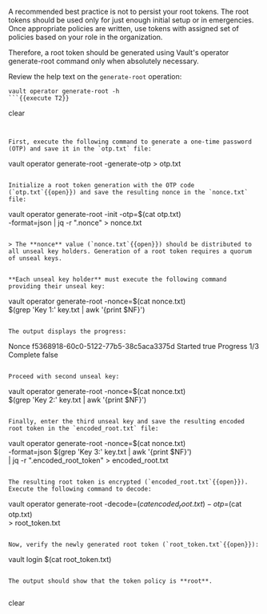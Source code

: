 A recommended best practice is not to persist your root tokens. The root tokens should be used only for just enough initial setup or in emergencies. Once appropriate policies are written, use tokens with assigned set of policies based on your role in the organization.

Therefore, a root token should be generated using Vault's operator generate-root command only when absolutely necessary.

Review the help text on the `generate-root` operation:

```
vault operator generate-root -h
```{{execute T2}}

```
clear
```{{execute T2}}


First, execute the following command to generate a one-time password (OTP) and save it in the `otp.txt` file:

```
vault operator generate-root -generate-otp > otp.txt
```{{execute T2}}

Initialize a root token generation with the OTP code (`otp.txt`{{open}}) and save the resulting nonce in the `nonce.txt` file:

```
vault operator generate-root -init -otp=$(cat otp.txt) \
    -format=json | jq -r ".nonce" > nonce.txt
```{{execute T2}}

> The **nonce** value (`nonce.txt`{{open}}) should be distributed to all unseal key holders. Generation of a root token requires a quorum of unseal keys.


**Each unseal key holder** must execute the following command providing their unseal key:

```
vault operator generate-root -nonce=$(cat nonce.txt) \
    $(grep 'Key 1:' key.txt | awk '{print $NF}')
```{{execute T2}}

The output displays the progress:

```
Nonce       f5368918-60c0-5122-77b5-38c5aca3375d
Started     true
Progress    1/3
Complete    false
```

Proceed with second unseal key:

```
vault operator generate-root -nonce=$(cat nonce.txt) \
    $(grep 'Key 2:' key.txt | awk '{print $NF}')
```{{execute T2}}

Finally, enter the third unseal key and save the resulting encoded root token in the `encoded_root.txt` file:

```
vault operator generate-root -nonce=$(cat nonce.txt) \
    -format=json $(grep 'Key 3:' key.txt | awk '{print $NF}') \
    | jq -r ".encoded_root_token" > encoded_root.txt
```{{execute T2}}

The resulting root token is encrypted (`encoded_root.txt`{{open}}). Execute the following command to decode:

```
vault operator generate-root -decode=$(cat encoded_root.txt) -otp=$(cat otp.txt) \
    > root_token.txt
```{{execute T2}}

Now, verify the newly generated root token (`root_token.txt`{{open}}):

```
vault login $(cat root_token.txt)
```{{execute T2}}

The output should show that the token policy is **root**.


```
clear
```{{execute T2}}
